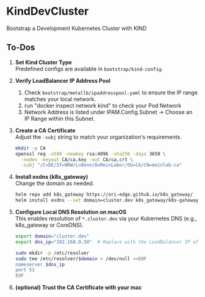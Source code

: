 # KindDevCluster  
Bootstrap a Development Kubernetes Cluster with KIND

## To-Dos

1. **Set Kind Cluster Type**  
   Predefined configs are available in `bootstrap/kind-config`.

2. **Verify LoadBalancer IP Address Pool**
   1. Check `bootstrap/metallb/ipaddresspool.yaml` to ensure the IP range matches your local network.
   2. run "docker inspect network kind" to check your Pod Network
   3. Network Address is listed under IPAM.Config.Subnet -> Choose an IP Range within this Subnet.

3. **Create a CA Certificate**  
   Adjust the `-subj` string to match your organization's requirements.

   ```bash
   mkdir -p CA
   openssl req -x509 -newkey rsa:4096 -sha256 -days 3650 \
     -nodes -keyout CA/ca.key -out CA/ca.crt \
     -subj "/C=DE/ST=NRW/L=Bonn/O=MeinLabor/OU=CA/CN=meinlab-ca"
   ```

4. **Install exdns (k8s_gateway)**  
   Change the domain as needed.

   ```bash
   helm repo add k8s_gateway https://ori-edge.github.io/k8s_gateway/
   helm install exdns --set domain=cluster.dev k8s_gateway/k8s-gateway
   ```

5. **Configure Local DNS Resolution on macOS**  
   This enables resolution of `*.cluster.dev` via your Kubernetes DNS (e.g., k8s_gateway or CoreDNS).

   ```bash
   export domain="cluster.dev"
   export dns_ip="192.168.0.50"  # Replace with the LoadBalancer IP of your DNS service

   sudo mkdir -p /etc/resolver
   sudo tee /etc/resolver/$domain > /dev/null <<EOF
   nameserver $dns_ip
   port 53
   EOF
   ```

6. **(optional) Trust the CA Certificate with your mac**